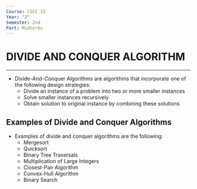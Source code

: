 ```yaml
---
Course: CSCC 13
Year: "2"
Semester: 2nd
Part: Midterms
---
```

# DIVIDE AND CONQUER ALGORITHM
---
- Divide-And-Conquer Algorithms are algorithms that incorporate one of the following design strategies:
	- Divide an instance of a problem into two or more smaller instances
	- Solve smaller instances recursively
	- Obtain solution to original instance by combining these solutions

## Examples of Divide and Conquer Algorithms
- Examples of divide and conquer algorithms are the following:
	- Mergesort
	- Quicksort
	- Binary Tree Traversals
	- Multiplication of Large Integers
	- Closest-Pair Algorithm
	- Convex-Hull Algorithm
	- Binary Search